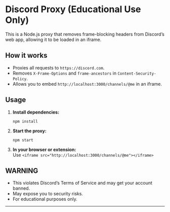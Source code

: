 # Discord Proxy (Educational Use Only)

This is a Node.js proxy that removes frame-blocking headers from Discord’s web app, allowing it to be loaded in an iframe.

## How it works

- Proxies all requests to `https://discord.com`.
- Removes `X-Frame-Options` and `frame-ancestors` in `Content-Security-Policy`.
- Allows you to embed `http://localhost:3000/channels/@me` in an iframe.

## Usage

1. **Install dependencies:**
    ```
    npm install
    ```

2. **Start the proxy:**
    ```
    npm start
    ```

3. **In your browser or extension:**  
    Use `<iframe src="http://localhost:3000/channels/@me"></iframe>`

## WARNING

- This violates Discord’s Terms of Service and may get your account banned.
- May expose you to security risks.
- For educational purposes only.

---

